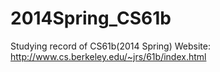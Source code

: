 # 2014Spring_CS61b
Studying record of CS61b(2014 Spring)
Website: http://www.cs.berkeley.edu/~jrs/61b/index.html
